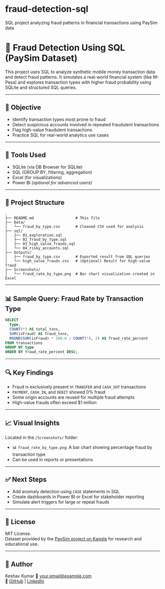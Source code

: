 # fraud-detection-sql
SQL project analyzing fraud patterns in financial transactions using PaySim data

# 💸 Fraud Detection Using SQL (PaySim Dataset)

This project uses SQL to analyze synthetic mobile money transaction data and detect fraud patterns. It simulates a real-world financial system (like M-Pesa) and explores transaction types with higher fraud probability using SQLite and structured SQL queries.

---

## 📌 Objective

- Identify transaction types most prone to fraud
- Detect suspicious accounts involved in repeated fraudulent transactions
- Flag high-value fraudulent transactions
- Practice SQL for real-world analytics use cases

---

## 🧰 Tools Used

- SQLite (via DB Browser for SQLite)
- SQL (GROUP BY, filtering, aggregation)
- Excel (for visualizations)
- Power BI *(optional for advanced users)*

---

## 📁 Project Structure

```
.
├── README.md                   # This file
├── Data/
│   └── fraud_by_type.csv       # Cleaned CSV used for analysis
├── sql/
│   ├── 01_exploration.sql
│   ├── 02_fraud_by_type.sql
│   ├── 03_high_value_frauds.sql
│   └── 04_risky_accounts.sql
├── Outputs/
│   ├── fraud_by_type.csv       # Exported result from SQL queries
│   └── high_value_frauds.csv   # (Optional) Result for high-value fraud
├── Screenshots/
│   └── fraud_rate_by_type.png  # Bar chart visualization created in Excel
```

---

## 📊 Sample Query: Fraud Rate by Transaction Type

```sql
SELECT 
  type,
  COUNT(*) AS total_txns,
  SUM(isFraud) AS fraud_txns,
  ROUND(SUM(isFraud) * 100.0 / COUNT(*), 2) AS fraud_rate_percent
FROM transactions
GROUP BY type
ORDER BY fraud_rate_percent DESC;
```

---

## 🔍 Key Findings

- Fraud is exclusively present in `TRANSFER` and `CASH_OUT` transactions
- `PAYMENT`, `CASH_IN`, and `DEBIT` showed 0% fraud
- Some origin accounts are reused for multiple fraud attempts
- High-value frauds often exceed $1 million

---

## 📈 Visual Insights

Located in the `/Screenshots/` folder:

- 📊 `fraud_rate_by_type.png`: A bar chart showing percentage fraud by transaction type
- Can be used in reports or presentations

---

## ✅ Next Steps

- Add anomaly detection using `CASE` statements in SQL
- Create dashboards in Power BI or Excel for stakeholder reporting
- Simulate alert triggers for large or repeat frauds

---

## 📜 License

MIT License.  
Dataset provided by the [PaySim project on Kaggle](https://www.kaggle.com/datasets/ntnu-testimon/paysim1) for research and educational use.

---

## 🔗 Author

Keshav Kumar
📧 your.email@example.com  
🔗 [GitHub](https://github.com/yourusername) | [LinkedIn](https://linkedin.com/in/KeshKumar)
